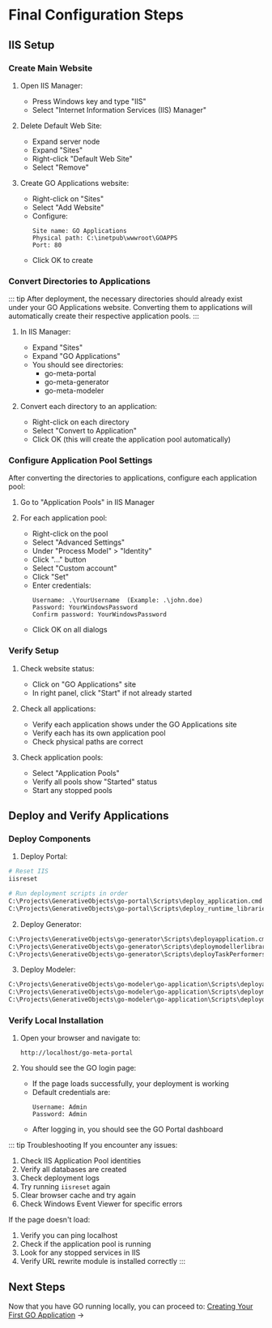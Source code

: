 # Final Configuration Steps

## IIS Setup

### Create Main Website

1. Open IIS Manager:
   - Press Windows key and type "IIS"
   - Select "Internet Information Services (IIS) Manager"

2. Delete Default Web Site:
   - Expand server node
   - Expand "Sites"
   - Right-click "Default Web Site"
   - Select "Remove"

3. Create GO Applications website:
   - Right-click on "Sites"
   - Select "Add Website"
   - Configure:
     ```
     Site name: GO Applications
     Physical path: C:\inetpub\wwwroot\GOAPPS
     Port: 80
     ```
   - Click OK to create

### Convert Directories to Applications

::: tip
After deployment, the necessary directories should already exist under your GO Applications website. Converting them to applications will automatically create their respective application pools.
:::

1. In IIS Manager:
   - Expand "Sites"
   - Expand "GO Applications"
   - You should see directories:
     - go-meta-portal
     - go-meta-generator
     - go-meta-modeler

2. Convert each directory to an application:
   - Right-click on each directory
   - Select "Convert to Application"
   - Click OK (this will create the application pool automatically)

### Configure Application Pool Settings

After converting the directories to applications, configure each application pool:

1. Go to "Application Pools" in IIS Manager

2. For each application pool:
   - Right-click on the pool
   - Select "Advanced Settings"
   - Under "Process Model" > "Identity"
   - Click "..." button
   - Select "Custom account"
   - Click "Set"
   - Enter credentials:
     ```
     Username: .\YourUsername  (Example: .\john.doe)
     Password: YourWindowsPassword
     Confirm password: YourWindowsPassword
     ```
   - Click OK on all dialogs

### Verify Setup

1. Check website status:
   - Click on "GO Applications" site
   - In right panel, click "Start" if not already started

2. Check all applications:
   - Verify each application shows under the GO Applications site
   - Verify each has its own application pool
   - Check physical paths are correct

3. Check application pools:
   - Select "Application Pools"
   - Verify all pools show "Started" status
   - Start any stopped pools

## Deploy and Verify Applications

### Deploy Components

1. Deploy Portal:
```bash
# Reset IIS
iisreset

# Run deployment scripts in order
C:\Projects\GenerativeObjects\go-portal\Scripts\deploy_application.cmd
C:\Projects\GenerativeObjects\go-portal\Scripts\deploy_runtime_libraries.cmd
```

2. Deploy Generator:
```bash
C:\Projects\GenerativeObjects\go-generator\Scripts\deployapplication.cmd
C:\Projects\GenerativeObjects\go-generator\Scripts\deploymodellerlibraries.bat
C:\Projects\GenerativeObjects\go-generator\Scripts\deployTaskPerformers.bat
```

3. Deploy Modeler:
```bash
C:\Projects\GenerativeObjects\go-modeler\go-application\Scripts\deployapplication.cmd
C:\Projects\GenerativeObjects\go-modeler\go-application\Scripts\deploymodellerlibraries.bat
C:\Projects\GenerativeObjects\go-modeler\go-application\Scripts\deploydatabasescript.bat
```

### Verify Local Installation

1. Open your browser and navigate to:
   ```
   http://localhost/go-meta-portal
   ```

2. You should see the GO login page:
   - If the page loads successfully, your deployment is working
   - Default credentials are:
     ```
     Username: Admin
     Password: Admin
     ```
   - After logging in, you should see the GO Portal dashboard

::: tip Troubleshooting
If you encounter any issues:
1. Check IIS Application Pool identities
2. Verify all databases are created
3. Check deployment logs
4. Try running `iisreset` again
5. Clear browser cache and try again
6. Check Windows Event Viewer for specific errors

If the page doesn't load:
1. Verify you can ping localhost
2. Check if the application pool is running
3. Look for any stopped services in IIS
4. Verify URL rewrite module is installed correctly
:::

## Next Steps

Now that you have GO running locally, you can proceed to:
[Creating Your First GO Application](/guide/development/first-app.md) →